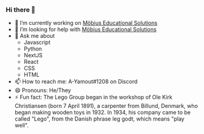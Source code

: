 ### Hi there 👋

- 🔭 I’m currently working on [Möbius Educational Solutions](https://github.com/Mobius-Solutions)
- 🤔 I’m looking for help with [Möbius Educational Solutions](https://github.com/Mobius-Solutions)
- 💬 Ask me about 
  - Javascript
  - Python
  - NextJS
  - React
  - CSS
  - HTML
- 📫 How to reach me: A-Yamout#1208 on Discord
- 😄 Pronouns: He/They
- ⚡ Fun fact: The Lego Group began in the workshop of Ole Kirk Christiansen (born 7 April 1891), a carpenter from Billund, Denmark, who began making wooden toys in 1932. In 1934, his company came to be called "Lego", from the Danish phrase leg godt, which means "play well".
